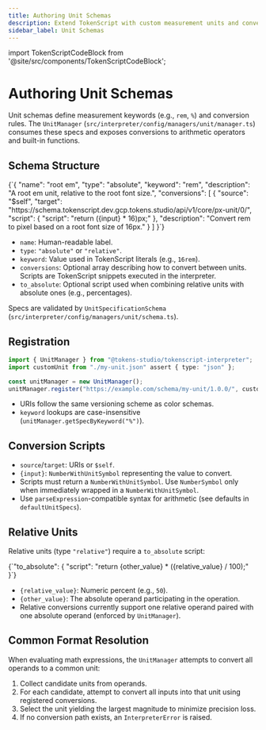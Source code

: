 ```yaml
---
title: Authoring Unit Schemas
description: Extend TokenScript with custom measurement units and conversions.
sidebar_label: Unit Schemas
---
```


import TokenScriptCodeBlock from '@site/src/components/TokenScriptCodeBlock';

# Authoring Unit Schemas

Unit schemas define measurement keywords (e.g., `rem`, `%`) and conversion rules. The `UnitManager` (`src/interpreter/config/managers/unit/manager.ts`) consumes these specs and exposes conversions to arithmetic operators and built-in functions.

## Schema Structure

<TokenScriptCodeBlock mode="json" showResult={false}>
{`{
    "name": "root em",
    "type": "absolute",
    "keyword": "rem",
    "description": "A root em unit, relative to the root font size.",
    "conversions": [
      {
        "source": "$self",
        "target": "https://schema.tokenscript.dev.gcp.tokens.studio/api/v1/core/px-unit/0/",
        "script": { "script": "return ({input} * 16)px;" },
        "description": "Convert rem to pixel based on a root font size of 16px."
      }
    ]
}`}
</TokenScriptCodeBlock>

- `name`: Human-readable label.
- `type`: `"absolute"` or `"relative"`.
- `keyword`: Value used in TokenScript literals (e.g., `16rem`).
- `conversions`: Optional array describing how to convert between units. Scripts are TokenScript snippets executed in the interpreter.
- `to_absolute`: Optional script used when combining relative units with absolute ones (e.g., percentages).

Specs are validated by `UnitSpecificationSchema` (`src/interpreter/config/managers/unit/schema.ts`).

## Registration

```ts
import { UnitManager } from "@tokens-studio/tokenscript-interpreter";
import customUnit from "./my-unit.json" assert { type: "json" };

const unitManager = new UnitManager();
unitManager.register("https://example.com/schema/my-unit/1.0.0/", customUnit);
```

- URIs follow the same versioning scheme as color schemas.
- `keyword` lookups are case-insensitive (`unitManager.getSpecByKeyword("%")`).

## Conversion Scripts

- `source`/`target`: URIs or `$self`.
- `{input}`: `NumberWithUnitSymbol` representing the value to convert.
- Scripts must return a `NumberWithUnitSymbol`. Use `NumberSymbol` only when immediately wrapped in a `NumberWithUnitSymbol`.
- Use `parseExpression`-compatible syntax for arithmetic (see defaults in `defaultUnitSpecs`).

## Relative Units

Relative units (type `"relative"`) require a `to_absolute` script:

<TokenScriptCodeBlock mode="json" showResult={false}>
{`"to_absolute": {
  "script": "return {other_value} * ({relative_value} / 100);"
}`}
</TokenScriptCodeBlock>

- `{relative_value}`: Numeric percent (e.g., `50`).
- `{other_value}`: The absolute operand participating in the operation.
- Relative conversions currently support one relative operand paired with one absolute operand (enforced by `UnitManager`).

## Common Format Resolution

When evaluating math expressions, the `UnitManager` attempts to convert all operands to a common unit:

1. Collect candidate units from operands.
2. For each candidate, attempt to convert all inputs into that unit using registered conversions.
3. Select the unit yielding the largest magnitude to minimize precision loss.
4. If no conversion path exists, an `InterpreterError` is raised.
